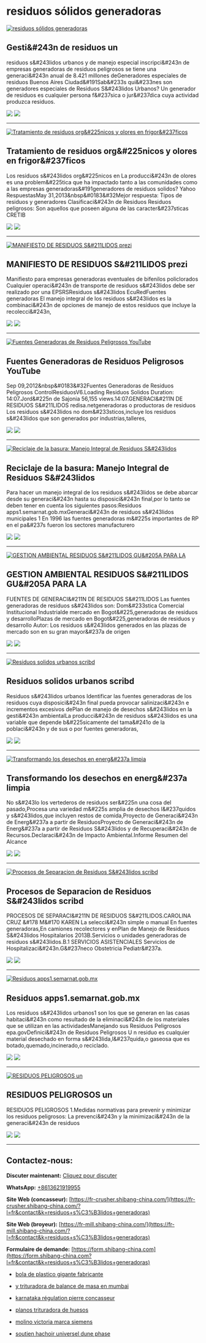 # residuos sólidos generadoras

<a href="https://swt.shibang-china.com/?l=fr&img&k=residuos+s%C3%B3lidos+generadoras" target="_blank">![residuos sólidos generadoras](http://static.shibang-china.com/all-800x300/1253.jpg)</a>

## Gesti&#243n de residuos un
residuos s&#243lidos urbanos y de manejo especial inscripci&#243n de empresas generadoras de residuos peligrosos se tiene una generaci&#243n anual de 8.421 millones deGeneradores especiales de residuos Buenos Aires Ciudad&#191Sab&#233s qui&#233nes son generadores especiales de Residuos S&#243lidos Urbanos? Un generador de residuos es cualquier persona f&#237sica o jur&#237dica cuya actividad produzca residuos.


<a href="https://whatsapp.shibangsoft.com/WhatsApp.php" target="_blank" title="WhatsApp">![](http://static.shibang-china.com/icon/whatsapp.png)</a> <a href="https://swt.shibang-china.com/?l=fr&icon&k=residuos+s%C3%B3lidos+generadoras" target="_blank">![](http://static.shibang-china.com/icon/chat-fr.png)</a>

---

<a href="https://swt.shibang-china.com/?l=fr&img&k=residuos+s%C3%B3lidos+generadoras" target="_blank">![Tratamiento de residuos org&#225nicos y olores en frigor&#237ficos](http://static.shibang-china.com/all-800x300/1268.jpg)</a>

## Tratamiento de residuos org&#225nicos y olores en frigor&#237ficos
Los residuos s&#243lidos org&#225nicos en La producci&#243n de olores es una problem&#225tica que ha impactado tanto a las comunidades como a las empresas generadoras&#191generadores de residuos solidos? Yahoo RespuestasMay 31,2013&nbsp&#0183&#32Mejor respuesta: Tipos de residuos y generadores Clasificaci&#243n de Residuos Residuos peligrosos: Son aquellos que poseen alguna de las caracter&#237sticas CRETIB


<a href="https://whatsapp.shibangsoft.com/WhatsApp.php" target="_blank" title="WhatsApp">![](http://static.shibang-china.com/icon/whatsapp.png)</a> <a href="https://swt.shibang-china.com/?l=fr&icon&k=residuos+s%C3%B3lidos+generadoras" target="_blank">![](http://static.shibang-china.com/icon/chat-fr.png)</a>

---

<a href="https://swt.shibang-china.com/?l=fr&img&k=residuos+s%C3%B3lidos+generadoras" target="_blank">![MANIFIESTO DE RESIDUOS S&#211LIDOS prezi](http://static.shibang-china.com/all-800x300/1263.jpg)</a>

## MANIFIESTO DE RESIDUOS S&#211LIDOS prezi
Manifiesto para empresas generadoras eventuales de bifenilos policlorados Cualquier operaci&#243n de transporte de residuos s&#243lidos debe ser realizado por una EPSRSResiduos s&#243lidos EcuRedFuentes generadoras El manejo integral de los residuos s&#243lidos es la combinaci&#243n de opciones de manejo de estos residuos que incluye la recolecci&#243n,


<a href="https://whatsapp.shibangsoft.com/WhatsApp.php" target="_blank" title="WhatsApp">![](http://static.shibang-china.com/icon/whatsapp.png)</a> <a href="https://swt.shibang-china.com/?l=fr&icon&k=residuos+s%C3%B3lidos+generadoras" target="_blank">![](http://static.shibang-china.com/icon/chat-fr.png)</a>

---

<a href="https://swt.shibang-china.com/?l=fr&img&k=residuos+s%C3%B3lidos+generadoras" target="_blank">![Fuentes Generadoras de Residuos Peligrosos YouTube](http://static.shibang-china.com/all-800x300/462.jpg)</a>

## Fuentes Generadoras de Residuos Peligrosos YouTube
Sep 09,2012&nbsp&#0183&#32Fuentes Generadoras de Residuos Peligrosos ControlResiduosV6.Loading Residuos Solidos Duration: 14:07.Jord&#225n de Sajonia 56,155 views.14:07.GENERACI&#211N DE RESIDUOS S&#211LIDOS redisa.netgeneradoras o productoras de residuos Los residuos s&#243lidos no dom&#233sticos,incluye los residuos s&#243lidos que son generados por industrias,talleres,


<a href="https://whatsapp.shibangsoft.com/WhatsApp.php" target="_blank" title="WhatsApp">![](http://static.shibang-china.com/icon/whatsapp.png)</a> <a href="https://swt.shibang-china.com/?l=fr&icon&k=residuos+s%C3%B3lidos+generadoras" target="_blank">![](http://static.shibang-china.com/icon/chat-fr.png)</a>

---

<a href="https://swt.shibang-china.com/?l=fr&img&k=residuos+s%C3%B3lidos+generadoras" target="_blank">![Reciclaje de la basura: Manejo Integral de Residuos S&#243lidos](http://static.shibang-china.com/all-800x300/393.jpg)</a>

## Reciclaje de la basura: Manejo Integral de Residuos S&#243lidos
Para hacer un manejo integral de los residuos s&#243lidos se debe abarcar desde su generaci&#243n hasta su disposici&#243n final,por lo tanto se deben tener en cuenta los siguientes pasos:Residuos apps1.semarnat.gob.mxGeneraci&#243n de residuos s&#243lidos municipales 1 En 1996 las fuentes generadoras m&#225s importantes de RP en el pa&#237s fueron los sectores manufacturero


<a href="https://whatsapp.shibangsoft.com/WhatsApp.php" target="_blank" title="WhatsApp">![](http://static.shibang-china.com/icon/whatsapp.png)</a> <a href="https://swt.shibang-china.com/?l=fr&icon&k=residuos+s%C3%B3lidos+generadoras" target="_blank">![](http://static.shibang-china.com/icon/chat-fr.png)</a>

---

<a href="https://swt.shibang-china.com/?l=fr&img&k=residuos+s%C3%B3lidos+generadoras" target="_blank">![GESTION AMBIENTAL RESIDUOS S&#211LIDOS GU&#205A PARA LA](http://static.shibang-china.com/all-800x300/288.jpg)</a>

## GESTION AMBIENTAL RESIDUOS S&#211LIDOS GU&#205A PARA LA
FUENTES DE GENERACI&#211N DE RESIDUOS S&#211LIDOS Las fuentes generadoras de residuos s&#243lidos son: Dom&#233stica Comercial Institucional Industrialde mercado en Bogot&#225,generadoras de residuos y desarrolloPlazas de mercado en Bogot&#225,generadoras de residuos y desarrollo Autor: Los residuos s&#243lidos generados en las plazas de mercado son en su gran mayor&#237a de origen


<a href="https://whatsapp.shibangsoft.com/WhatsApp.php" target="_blank" title="WhatsApp">![](http://static.shibang-china.com/icon/whatsapp.png)</a> <a href="https://swt.shibang-china.com/?l=fr&icon&k=residuos+s%C3%B3lidos+generadoras" target="_blank">![](http://static.shibang-china.com/icon/chat-fr.png)</a>

---

<a href="https://swt.shibang-china.com/?l=fr&img&k=residuos+s%C3%B3lidos+generadoras" target="_blank">![Residuos solidos urbanos scribd](http://static.shibang-china.com/all-800x300/479.jpg)</a>

## Residuos solidos urbanos scribd
Residuos s&#243lidos urbanos Identificar las fuentes generadoras de los residuos cuya disposici&#243n final pueda provocar salinizaci&#243n e incrementos excesivos dePlan de manejo de desechos s&#243lidos en la gesti&#243n ambientalLa producci&#243n de residuos s&#243lidos es una variable que depende b&#225sicamente del tama&#241o de la poblaci&#243n y de sus o por fuentes generadoras,


<a href="https://whatsapp.shibangsoft.com/WhatsApp.php" target="_blank" title="WhatsApp">![](http://static.shibang-china.com/icon/whatsapp.png)</a> <a href="https://swt.shibang-china.com/?l=fr&icon&k=residuos+s%C3%B3lidos+generadoras" target="_blank">![](http://static.shibang-china.com/icon/chat-fr.png)</a>

---

<a href="https://swt.shibang-china.com/?l=fr&img&k=residuos+s%C3%B3lidos+generadoras" target="_blank">![Transformando los desechos en energ&#237a limpia](http://static.shibang-china.com/all-800x300/390.jpg)</a>

## Transformando los desechos en energ&#237a limpia
No s&#243lo los vertederos de residuos ser&#225n una cosa del pasado,Procesa una variedad m&#225s amplia de desechos l&#237quidos y s&#243lidos,que incluyen restos de comida,Proyecto de Generaci&#243n de Energ&#237a a partir de ResiduosProyecto de Generaci&#243n de Energ&#237a a partir de Residuos S&#243lidos y de Recuperaci&#243n de Recursos.Declaraci&#243n de Impacto Ambiental.Informe Resumen del Alcance


<a href="https://whatsapp.shibangsoft.com/WhatsApp.php" target="_blank" title="WhatsApp">![](http://static.shibang-china.com/icon/whatsapp.png)</a> <a href="https://swt.shibang-china.com/?l=fr&icon&k=residuos+s%C3%B3lidos+generadoras" target="_blank">![](http://static.shibang-china.com/icon/chat-fr.png)</a>

---

<a href="https://swt.shibang-china.com/?l=fr&img&k=residuos+s%C3%B3lidos+generadoras" target="_blank">![Procesos de Separacion de Residuos S&#243lidos scribd](http://static.shibang-china.com/all-800x300/724.jpg)</a>

## Procesos de Separacion de Residuos S&#243lidos scribd
PROCESOS DE SEPARACI&#211N DE RESIDUOS S&#211LIDOS.CAROLINA CRUZ &#178 M&#170 KAREN La selecci&#243n simple o manual En fuentes generadoras,En camiones recolectores y enPlan de Manejo de Residuos S&#243lidos Hospitalarios 2013B.Servicios o unidades generadoras de residuos s&#243lidos.B.1 SERVICIOS ASISTENCIALES Servicios de Hospitalizaci&#243n.G&#237neco Obstetricia Pediatr&#237a.


<a href="https://whatsapp.shibangsoft.com/WhatsApp.php" target="_blank" title="WhatsApp">![](http://static.shibang-china.com/icon/whatsapp.png)</a> <a href="https://swt.shibang-china.com/?l=fr&icon&k=residuos+s%C3%B3lidos+generadoras" target="_blank">![](http://static.shibang-china.com/icon/chat-fr.png)</a>

---

<a href="https://swt.shibang-china.com/?l=fr&img&k=residuos+s%C3%B3lidos+generadoras" target="_blank">![Residuos apps1.semarnat.gob.mx](http://static.shibang-china.com/all-800x300/475.jpg)</a>

## Residuos apps1.semarnat.gob.mx
Los residuos s&#243lidos urbanos1 son los que se generan en las casas habitaci&#243n como resultado de la eliminaci&#243n de los materiales que se utilizan en las actividadesManejando sus Residuos Peligrosos epa.govDefinici&#243n de Residuos Peligrosos U n residuo es cualquier material desechado en forma s&#243lida,l&#237quida,o gaseosa que es botado,quemado,incinerado,o reciclado.


<a href="https://whatsapp.shibangsoft.com/WhatsApp.php" target="_blank" title="WhatsApp">![](http://static.shibang-china.com/icon/whatsapp.png)</a> <a href="https://swt.shibang-china.com/?l=fr&icon&k=residuos+s%C3%B3lidos+generadoras" target="_blank">![](http://static.shibang-china.com/icon/chat-fr.png)</a>

---

<a href="https://swt.shibang-china.com/?l=fr&img&k=residuos+s%C3%B3lidos+generadoras" target="_blank">![RESIDUOS PELIGROSOS un](http://static.shibang-china.com/all-800x300/452.jpg)</a>

## RESIDUOS PELIGROSOS un
RESIDUOS PELIGROSOS 1.Medidas normativas para prevenir y minimizar los residuos peligrosos: La prevenci&#243n y la minimizaci&#243n de la generaci&#243n de residuos

<a href="https://whatsapp.shibangsoft.com/WhatsApp.php" target="_blank" title="WhatsApp">![](http://static.shibang-china.com/icon/whatsapp.png)</a> <a href="https://swt.shibang-china.com/?l=fr&icon&k=residuos+s%C3%B3lidos+generadoras" target="_blank">![](http://static.shibang-china.com/icon/chat-fr.png)</a>

---
## Contactez-nous:

**Discuter maintenant:** [Cliquez pour discuter](https://swt.shibang-china.com?l=fr&contact&k=residuos+s%C3%B3lidos+generadoras)

**WhatsApp:**  [+8613621919955](https://whatsapp.shibangsoft.com/WhatsApp.php)

**Site Web (concasseur):** [https://fr-crusher.shibang-china.com/](https://fr-crusher.shibang-china.com/?l=fr&contact&k=residuos+s%C3%B3lidos+generadoras)

**Site Web (broyeur):** [https://fr-mill.shibang-china.com/](https://fr-mill.shibang-china.com/?l=fr&contact&k=residuos+s%C3%B3lidos+generadoras)

**Formulaire de demande:** [https://form.shibang-china.com](https://form.shibang-china.com?l=fr&contact&k=residuos+s%C3%B3lidos+generadoras)

* [bola de plastico gigante fabricante](../63/bola%20de%20plastico%20gigante%20fabricante.md)

* [y trituradora de balance de masa en mumbai](../62/y%20trituradora%20de%20balance%20de%20masa%20en%20mumbai.md)

* [karnataka régulation pierre concasseur](../65/karnataka%20r%C3%A9gulation%20pierre%20concasseur.md)

* [planos trituradora de huesos](../64/planos%20trituradora%20de%20huesos.md)

* [molino victoria marca siemens](../63/molino%20victoria%20marca%20siemens.md)

* [soutien hachoir universel dune phase](../65/soutien%20hachoir%20universel%20dune%20phase.md)